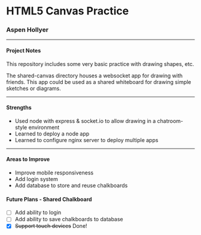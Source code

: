 # HTML5 Canvas Practice
### Aspen Hollyer
----
#### Project Notes

This repository includes some very basic practice with drawing shapes, etc.

The shared-canvas directory houses a websocket app for drawing with friends. This app
could be used as a shared whiteboard for drawing simple sketches or diagrams.

----
#### Strengths
- Used node with express & socket.io to allow drawing in a chatroom-style environment
- Learned to deploy a node app
- Learned to configure nginx server to deploy multiple apps

----
#### Areas to Improve
- Improve mobile responsiveness
- Add login system
- Add database to store and reuse chalkboards

#### Future Plans - Shared Chalkboard

- [ ] Add ability to login
- [ ] Add ability to save chalkboards to database
- [x] ~~Support touch devices~~ Done!
